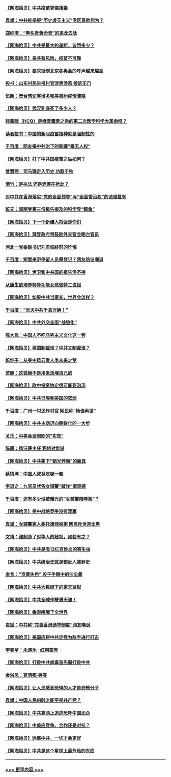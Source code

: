 #### [【网海拾贝】中共疫苗更像播毒](../pages/nsc993/n12876631.md?t=04132351) 
#### [袁斌：中共推举报“历史虚无主义”专区意欲何为？](../pages/nsc993/n12876530.md?t=04132351) 
#### [郑纯清：“黑名贵黄命贵”的来龙去脉](../pages/nsc993/n12875589.md?t=04132351) 
#### [【网海拾贝】中共是最大的垄断，该罚多少？](../pages/nsc993/n12874006.md?t=04132351) 
#### [【网海拾贝】亲共有风险，疫苗不可靠](../pages/nsc993/n12872224.md?t=04132351) 
#### [【网海拾贝】要求抵制北京冬奥会的呼声越来越高](../pages/nsc993/n12868962.md?t=04132351) 
#### [投书：山东村民举报村官涉黑涉恶 投诉无门](../pages/nsc993/n12869726.md?t=04132351) 
#### [伍新：贺台湾访客增多和美德州疫情骤降](../pages/nsc993/n12865651.md?t=04132351) 
#### [【网海拾贝】武汉到底死了多少人？](../pages/nsc993/n12863707.md?t=04132351) 
#### [羟氯喹（HCQ）是继青霉素之后的第二次医学科学大革命吗？](../pages/nsc993/n12638564.md?t=04132351) 
#### [读者投书：中国的新冠疫苗接种就是强制性的](../pages/nsc993/n12859932.md?t=04132351) 
#### [千百度：网友揭中共治下的新疆“毫无人权”](../pages/nsc993/n12858385.md?t=04132351) 
#### [【网海拾贝】打了中共国疫苗之后如何？](../pages/nsc993/n12857866.md?t=04132351) 
#### [曾慧燕：司马璐走入历史 功载千秋](../pages/nsc993/n12856996.md?t=04132351) 
#### [清竹：是执法 还是赤匪在抢劫？](../pages/nsc993/n12856952.md?t=04132351) 
#### [对中共在香港落实“党的全面领导”与“全面管治权”的法理批判](../pages/nsc993/n12856929.md?t=04132351) 
#### [乾元：闫丽梦第三份报告提及的科学界“鳄鱼”](../pages/nsc993/n12855985.md?t=04132351) 
#### [【网海拾贝】下一个新疆人将会是你们](../pages/nsc993/n12855864.md?t=04132351) 
#### [【网海拾贝】拜登政府将鼓励外交官会晤台官员](../pages/nsc993/n12853615.md?t=04132351) 
#### [河北一党委副书记刘君临终前的忏悔](../pages/nsc993/n12849420.md?t=04132351) 
#### [千百度：短暂来沪停留人员需登记？网友热议嘲讽](../pages/nsc993/n12853497.md?t=04132351) 
#### [【网海拾贝】世卫和中共国的报告信不得](../pages/nsc993/n12850902.md?t=04132351) 
#### [从康生欲培养特异功能女孩做特工说起](../pages/nsc993/n12849289.md?t=04132351) 
#### [【网海拾贝】如果中共当家长，世界会怎样？](../pages/nsc993/n12848436.md?t=04132351) 
#### [千百度：“天灭中共千真万确！”](../pages/nsc993/n12845659.md?t=04132351) 
#### [【网海拾贝】中共外交全面“战狼化”](../pages/nsc993/n12845607.md?t=04132351) 
#### [陈大民：中国人不吃马列主义文化这一套](../pages/nsc993/n12842496.md?t=04132351) 
#### [【网海拾贝】英国制裁谁？中共又制裁谁？](../pages/nsc993/n12840909.md?t=04132351) 
#### [乾坤子：从美中风云看人类未来之梦](../pages/nsc993/n12840590.md?t=04132351) 
#### [苦胆：这铁锹不是用来活埋自己的](../pages/nsc993/n12839512.md?t=04132351) 
#### [【网海拾贝】欧中投资协定很可能要泡汤](../pages/nsc993/n12835122.md?t=04132351) 
#### [【网海拾贝】中共已嗅到美国的软弱](../pages/nsc993/n12832411.md?t=04132351) 
#### [千百度：广州一村民炸村官 网民称“杨佳再世”](../pages/nsc993/n12832380.md?t=04132351) 
#### [【网海拾贝】中共主动迈向朝鲜化的一大步](../pages/nsc993/n12829887.md?t=04132351) 
#### [关乐：中美会谈闹剧的“实效”](../pages/nsc993/n12826698.md?t=04132351) 
#### [陈康：杨洁篪主任  我想对您说](../pages/nsc993/n12826609.md?t=04132351) 
#### [【网海拾贝】中共撕下“韬光养晦”的面具](../pages/nsc993/n12826459.md?t=04132351) 
#### [蔡慎坤：中国人究竟吃哪一套](../pages/nsc993/n12826010.md?t=04132351) 
#### [李退之：九官员状告女辅警“敲诈”案观感](../pages/nsc993/n12823984.md?t=04132351) 
#### [千百度：还有多少没被曝光的“女辅警陪睡案”？](../pages/nsc993/n12822136.md?t=04132351) 
#### [【网海拾贝】美中战略竞争没有双赢](../pages/nsc993/n12822105.md?t=04132351) 
#### [袁斌：女辅警家人委托律师被拒 网民斥世道太黑](../pages/nsc993/n12822004.md?t=04132351) 
#### [文博：谁制造了对华人的歧视，如若有之？](../pages/nsc993/n12821635.md?t=04132351) 
#### [【网海拾贝】中共是吸13亿百姓血的寄生虫](../pages/nsc993/n12819191.md?t=04132351) 
#### [【网海拾贝】中共统治史就是部反人类罪史](../pages/nsc993/n12816738.md?t=04132351) 
#### [金言：“京黄失色” 段子手眼中的沙尘暴](../pages/nsc993/n12815700.md?t=04132351) 
#### [【网海拾贝】中共大数据下的露天监狱](../pages/nsc993/n12811075.md?t=04132351) 
#### [【网海拾贝】中共全球作孽遭天谴！](../pages/nsc993/n12810258.md?t=04132351) 
#### [【网海拾贝】香港唤醒了全世界](../pages/nsc993/n12809100.md?t=04132351) 
#### [袁斌：中共称“完善香港选举制度”网友嘲讽](../pages/nsc993/n12808994.md?t=04132351) 
#### [【网海拾贝】美国应将中共定性为敌手进行打击](../pages/nsc993/n12806870.md?t=04132351) 
#### [李春草：永遇乐 · 红朝空壳](../pages/nsc993/n12805365.md?t=04132351) 
#### [【网海拾贝】打败中共病毒首先需打败中共](../pages/nsc993/n12803930.md?t=04132351) 
#### [金浴凤：宴清都‧哭春](../pages/nsc993/n12801601.md?t=04132351) 
#### [【网海拾贝】让人民感到恐惧的人才是恐怖分子](../pages/nsc993/n12799347.md?t=04132351) 
#### [袁斌：中国人民何时才能平视共产党？](../pages/nsc993/n12799306.md?t=04132351) 
#### [【网海拾贝】中共拿网上追逃恐吓中国民众](../pages/nsc993/n12796905.md?t=04132351) 
#### [【网海拾贝】中美应竞争、合作还是对抗？](../pages/nsc993/n12794675.md?t=04132351) 
#### [【网海拾贝】远离中共，一切才会更好](../pages/nsc993/n12793572.md?t=04132351) 
#### [【网海拾贝】中共是这个星球上最危险的东西](../pages/nsc993/n12791400.md?t=04132351) 

----
#### [ >>> 更早内容 <<< ](../indexes/nsc993-earlier.md)
